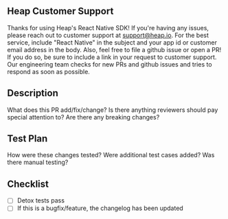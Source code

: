 ## Heap Customer Support

Thanks for using Heap's React Native SDK! If you're having any issues, please reach out to customer support at <support@heap.io>. For the best service, include "React Native" in the subject and your app id or customer email address in the body. Also, feel free to file a github issue or open a PR! If you do so, be sure to include a link in your request to customer support. Our engineering team checks for new PRs and github issues and tries to respond as soon as possible.

## Description
What does this PR add/fix/change?
Is there anything reviewers should pay special attention to?
Are there any breaking changes?

## Test Plan
How were these changes tested?
Were additional test cases added?
Was there manual testing?

## Checklist
- [ ] Detox tests pass
- [ ] If this is a bugfix/feature, the changelog has been updated
